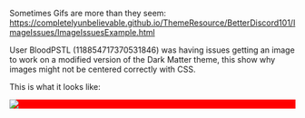 Sometimes Gifs are more than they seem: https://completelyunbelievable.github.io/ThemeResource/BetterDiscord101/ImageIssues/ImageIssuesExample.html

User BloodPSTL (118854717370531846) was having issues getting an image to work on a modified version of the Dark Matter theme, this show why images might not be centered correctly with CSS.

This is what it looks like:
<div style="background: red;"><img src="https://i.imgur.com/bRMaNZT.gif" style="background-color: red;"></div>
